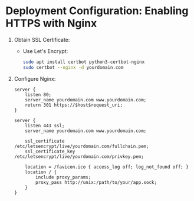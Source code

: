 # Deployment Configuration: Enabling HTTPS with Nginx

1. Obtain SSL Certificate:
   - Use Let's Encrypt:
     ```bash
     sudo apt install certbot python3-certbot-nginx
     sudo certbot --nginx -d yourdomain.com
     ```

2. Configure Nginx:
   ```nginx
   server {
       listen 80;
       server_name yourdomain.com www.yourdomain.com;
       return 301 https://$host$request_uri;
   }

   server {
       listen 443 ssl;
       server_name yourdomain.com www.yourdomain.com;

       ssl_certificate /etc/letsencrypt/live/yourdomain.com/fullchain.pem;
       ssl_certificate_key /etc/letsencrypt/live/yourdomain.com/privkey.pem;

       location = /favicon.ico { access_log off; log_not_found off; }
       location / {
           include proxy_params;
           proxy_pass http://unix:/path/to/your/app.sock;
       }
   }

